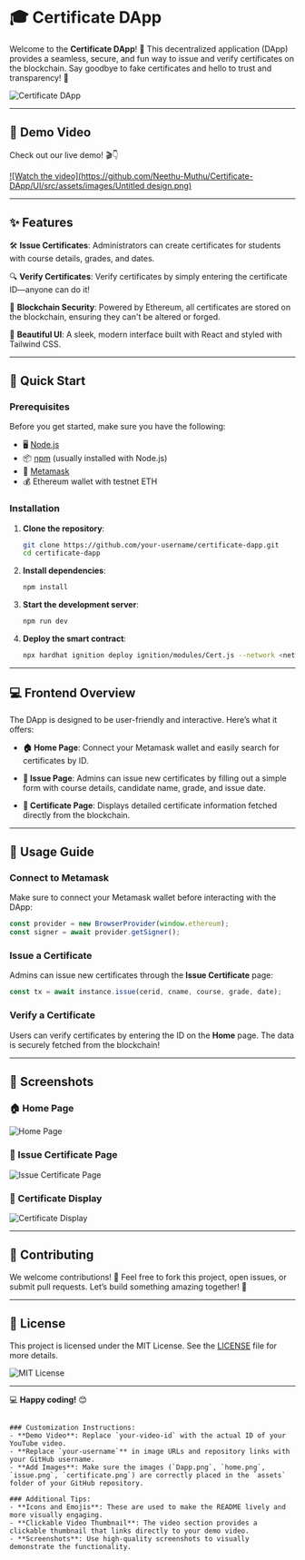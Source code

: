 # 🎓 Certificate DApp

Welcome to the **Certificate DApp**! 🌟 This decentralized application (DApp) provides a seamless, secure, and fun way to issue and verify certificates on the blockchain. Say goodbye to fake certificates and hello to trust and transparency! 🚀

![Certificate DApp](https://github.com/your-username/certificate-dapp/blob/main/assets/Dapp.png)

---

## 🎥 Demo Video

Check out our live demo! 🎬👇

[![Watch the video](https://github.com/Neethu-Muthu/Certificate-DApp/UI/src/assets/images/Untitled design.png)](https://github.com/Neethu-Muthu/Certificate-DApp/blob/main/UI/src/assets/images/certiVid-7201959.webm)

---

## ✨ Features

🛠 **Issue Certificates**: Administrators can create certificates for students with course details, grades, and dates.

🔍 **Verify Certificates**: Verify certificates by simply entering the certificate ID—anyone can do it!

🔐 **Blockchain Security**: Powered by Ethereum, all certificates are stored on the blockchain, ensuring they can't be altered or forged.

🎨 **Beautiful UI**: A sleek, modern interface built with React and styled with Tailwind CSS.

---

## 🚀 Quick Start

### Prerequisites

Before you get started, make sure you have the following:

- 🖥 [Node.js](https://nodejs.org/)
- 📦 [npm](https://www.npmjs.com/) (usually installed with Node.js)
- 🔐 [Metamask](https://metamask.io/)
- 💰 Ethereum wallet with testnet ETH

### Installation

1. **Clone the repository**:

   ```bash
   git clone https://github.com/your-username/certificate-dapp.git
   cd certificate-dapp

2. **Install dependencies**:

   ```bash
   npm install
   ```

3. **Start the development server**:

   ```bash
   npm run dev
   ```

4. **Deploy the smart contract**:

   ```bash
   npx hardhat ignition deploy ignition/modules/Cert.js --network <network-name>
   ```

---

## 💻 Frontend Overview

The DApp is designed to be user-friendly and interactive. Here’s what it offers:

- **🏠 Home Page**: Connect your Metamask wallet and easily search for certificates by ID.
  
- **📝 Issue Page**: Admins can issue new certificates by filling out a simple form with course details, candidate name, grade, and issue date.
  
- **📜 Certificate Page**: Displays detailed certificate information fetched directly from the blockchain.

---

## 🎯 Usage Guide

### Connect to Metamask

Make sure to connect your Metamask wallet before interacting with the DApp:

```javascript
const provider = new BrowserProvider(window.ethereum);
const signer = await provider.getSigner();
```

### Issue a Certificate

Admins can issue new certificates through the **Issue Certificate** page:

```javascript
const tx = await instance.issue(cerid, cname, course, grade, date);
```

### Verify a Certificate

Users can verify certificates by entering the ID on the **Home** page. The data is securely fetched from the blockchain!

---

## 🎨 Screenshots

### 🏠 Home Page
![Home Page](https://github.com/Neethu-Muthu/Certificate-DApp/blob/main/UI/src/assets/images/home.png)

### 📝 Issue Certificate Page
![Issue Certificate Page](https://github.com/Neethu-Muthu/Certificate-DApp/blob/main/UI/src/assets/images/issueCert.png)

### 📜 Certificate Display
![Certificate Display](https://github.com/Neethu-Muthu/Certificate-DApp/blob/main/UI/src/assets/images/view.png)

---

## 🤝 Contributing

We welcome contributions! 🙌 Feel free to fork this project, open issues, or submit pull requests. Let’s build something amazing together! 🚀

---

## 📝 License

This project is licensed under the MIT License. See the [LICENSE](LICENSE) file for more details.

![MIT License](https://img.shields.io/badge/License-MIT-blue.svg)

---

💻 **Happy coding!** 😊
```

### Customization Instructions:
- **Demo Video**: Replace `your-video-id` with the actual ID of your YouTube video.
- **Replace `your-username`** in image URLs and repository links with your GitHub username.
- **Add Images**: Make sure the images (`Dapp.png`, `home.png`, `issue.png`, `certificate.png`) are correctly placed in the `assets` folder of your GitHub repository.
  
### Additional Tips:
- **Icons and Emojis**: These are used to make the README lively and more visually engaging.
- **Clickable Video Thumbnail**: The video section provides a clickable thumbnail that links directly to your demo video.
- **Screenshots**: Use high-quality screenshots to visually demonstrate the functionality.
